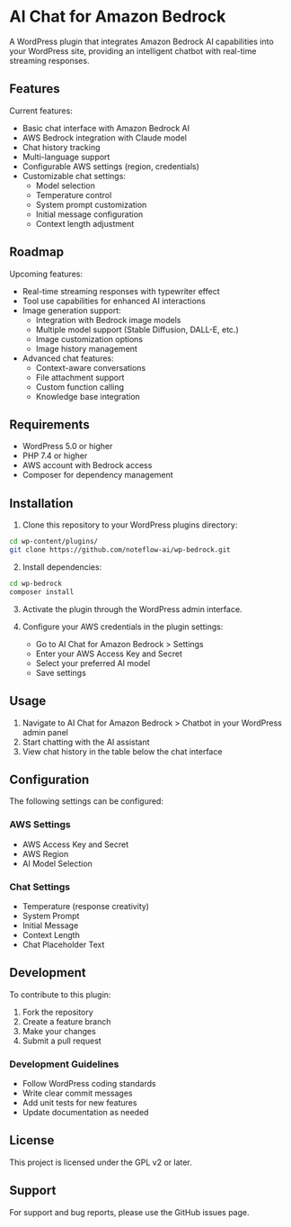 # AI Chat for Amazon Bedrock

A WordPress plugin that integrates Amazon Bedrock AI capabilities into your WordPress site, providing an intelligent chatbot with real-time streaming responses.

## Features

Current features:
- Basic chat interface with Amazon Bedrock AI
- AWS Bedrock integration with Claude model
- Chat history tracking
- Multi-language support
- Configurable AWS settings (region, credentials)
- Customizable chat settings:
  - Model selection
  - Temperature control
  - System prompt customization
  - Initial message configuration
  - Context length adjustment

## Roadmap

Upcoming features:
- Real-time streaming responses with typewriter effect
- Tool use capabilities for enhanced AI interactions
- Image generation support:
  - Integration with Bedrock image models
  - Multiple model support (Stable Diffusion, DALL-E, etc.)
  - Image customization options
  - Image history management
- Advanced chat features:
  - Context-aware conversations
  - File attachment support
  - Custom function calling
  - Knowledge base integration

## Requirements

- WordPress 5.0 or higher
- PHP 7.4 or higher
- AWS account with Bedrock access
- Composer for dependency management

## Installation

1. Clone this repository to your WordPress plugins directory:
```bash
cd wp-content/plugins/
git clone https://github.com/noteflow-ai/wp-bedrock.git
```

2. Install dependencies:
```bash
cd wp-bedrock
composer install
```

3. Activate the plugin through the WordPress admin interface.

4. Configure your AWS credentials in the plugin settings:
   - Go to AI Chat for Amazon Bedrock > Settings
   - Enter your AWS Access Key and Secret
   - Select your preferred AI model
   - Save settings

## Usage

1. Navigate to AI Chat for Amazon Bedrock > Chatbot in your WordPress admin panel
2. Start chatting with the AI assistant
3. View chat history in the table below the chat interface

## Configuration

The following settings can be configured:

### AWS Settings
- AWS Access Key and Secret
- AWS Region
- AI Model Selection

### Chat Settings
- Temperature (response creativity)
- System Prompt
- Initial Message
- Context Length
- Chat Placeholder Text

## Development

To contribute to this plugin:

1. Fork the repository
2. Create a feature branch
3. Make your changes
4. Submit a pull request

### Development Guidelines
- Follow WordPress coding standards
- Write clear commit messages
- Add unit tests for new features
- Update documentation as needed

## License

This project is licensed under the GPL v2 or later.

## Support

For support and bug reports, please use the GitHub issues page.
